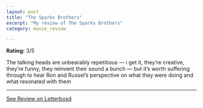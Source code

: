 ```yaml
---
layout: post
title: "The Sparks Brothers"
excerpt: "My review of The Sparks Brothers"
category: movie_review

---
```


**Rating:** 3/5

The talking heads are unbearably repetitious — i get it, they’re creative, they’re funny, they reinvent their sound a bunch — but it’s worth suffering through to hear Ron and Russel’s perspective on what they were doing and what resonated with them

<hr>

[See Review on Letterboxd](https://boxd.it/39ONWD)
